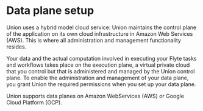 # Data plane setup

Union uses a hybrid model cloud service: Union maintains the control plane of the application on its own cloud infrastructure in Amazon Web Services (AWS).
This is where all administration and management functionality resides.

Your data and the actual computation involved in executing your Flyte tasks and workflows takes place on the execution plane, a virtual private cloud that you control but that is administered and managed by the Union control plane.
To enable the administration and management of your data plane, you grant Union the required permissions when you set up your data plane.

Union supports data planes on Amazon WebServices (AWS) or Google Cloud Platform (GCP).
